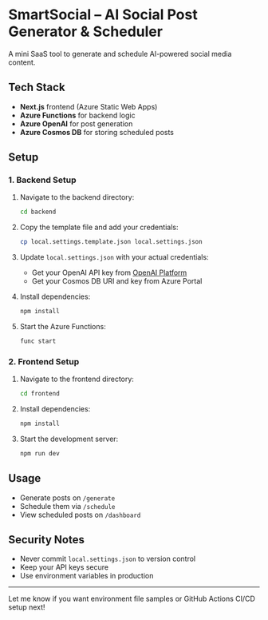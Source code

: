 # SmartSocial – AI Social Post Generator & Scheduler

A mini SaaS tool to generate and schedule AI-powered social media content.

## Tech Stack

- **Next.js** frontend (Azure Static Web Apps)
- **Azure Functions** for backend logic
- **Azure OpenAI** for post generation
- **Azure Cosmos DB** for storing scheduled posts

## Setup

### 1. Backend Setup

1. Navigate to the backend directory:

   ```bash
   cd backend
   ```

2. Copy the template file and add your credentials:

   ```bash
   cp local.settings.template.json local.settings.json
   ```

3. Update `local.settings.json` with your actual credentials:

   - Get your OpenAI API key from [OpenAI Platform](https://platform.openai.com/api-keys)
   - Get your Cosmos DB URI and key from Azure Portal

4. Install dependencies:

   ```bash
   npm install
   ```

5. Start the Azure Functions:
   ```bash
   func start
   ```

### 2. Frontend Setup

1. Navigate to the frontend directory:

   ```bash
   cd frontend
   ```

2. Install dependencies:

   ```bash
   npm install
   ```

3. Start the development server:
   ```bash
   npm run dev
   ```

## Usage

- Generate posts on `/generate`
- Schedule them via `/schedule`
- View scheduled posts on `/dashboard`

## Security Notes

- Never commit `local.settings.json` to version control
- Keep your API keys secure
- Use environment variables in production

---

Let me know if you want environment file samples or GitHub Actions CI/CD setup next!
